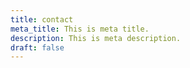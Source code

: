```yaml
---
title: contact
meta_title: This is meta title.
description: This is meta description.
draft: false
---
```

